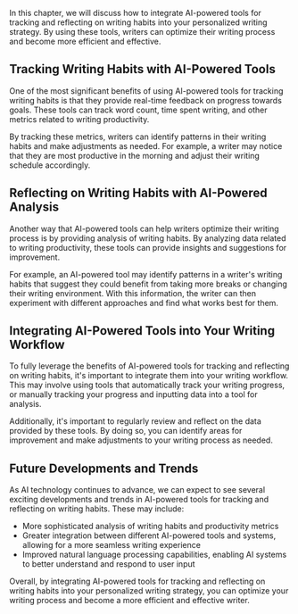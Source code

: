 
In this chapter, we will discuss how to integrate AI-powered tools for tracking and reflecting on writing habits into your personalized writing strategy. By using these tools, writers can optimize their writing process and become more efficient and effective.

Tracking Writing Habits with AI-Powered Tools
---------------------------------------------

One of the most significant benefits of using AI-powered tools for tracking writing habits is that they provide real-time feedback on progress towards goals. These tools can track word count, time spent writing, and other metrics related to writing productivity.

By tracking these metrics, writers can identify patterns in their writing habits and make adjustments as needed. For example, a writer may notice that they are most productive in the morning and adjust their writing schedule accordingly.

Reflecting on Writing Habits with AI-Powered Analysis
-----------------------------------------------------

Another way that AI-powered tools can help writers optimize their writing process is by providing analysis of writing habits. By analyzing data related to writing productivity, these tools can provide insights and suggestions for improvement.

For example, an AI-powered tool may identify patterns in a writer's writing habits that suggest they could benefit from taking more breaks or changing their writing environment. With this information, the writer can then experiment with different approaches and find what works best for them.

Integrating AI-Powered Tools into Your Writing Workflow
-------------------------------------------------------

To fully leverage the benefits of AI-powered tools for tracking and reflecting on writing habits, it's important to integrate them into your writing workflow. This may involve using tools that automatically track your writing progress, or manually tracking your progress and inputting data into a tool for analysis.

Additionally, it's important to regularly review and reflect on the data provided by these tools. By doing so, you can identify areas for improvement and make adjustments to your writing process as needed.

Future Developments and Trends
------------------------------

As AI technology continues to advance, we can expect to see several exciting developments and trends in AI-powered tools for tracking and reflecting on writing habits. These may include:

* More sophisticated analysis of writing habits and productivity metrics
* Greater integration between different AI-powered tools and systems, allowing for a more seamless writing experience
* Improved natural language processing capabilities, enabling AI systems to better understand and respond to user input

Overall, by integrating AI-powered tools for tracking and reflecting on writing habits into your personalized writing strategy, you can optimize your writing process and become a more efficient and effective writer.


